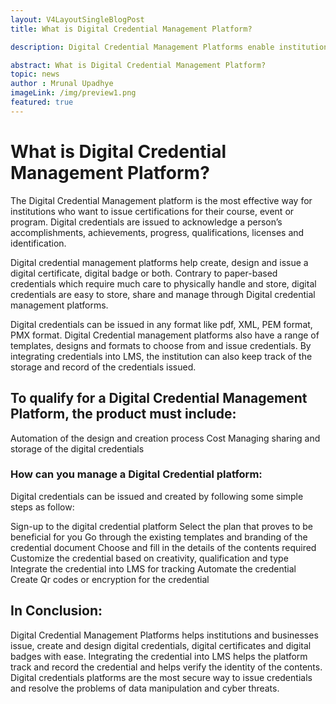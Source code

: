 ```yaml
---
layout: V4LayoutSingleBlogPost
title: What is Digital Credential Management Platform? 

description: Digital Credential Management Platforms enable institutions to issue and manage digital credentials easily, securely, and efficiently.

abstract: What is Digital Credential Management Platform? 
topic: news
author : Mrunal Upadhye
imageLink: /img/preview1.png
featured: true
---
```


# What is Digital Credential Management Platform?
The Digital Credential Management platform is the most effective way for institutions who want to issue certifications for their course, event or program. Digital credentials are issued to acknowledge a person’s accomplishments, achievements, progress, qualifications, licenses and identification.

Digital credential management platforms help create, design and issue a digital certificate, digital badge or both. Contrary to paper-based credentials which require much care to physically handle and store, digital credentials are easy to store, share and manage through Digital credential management platforms.

Digital credentials can be issued in any format like pdf, XML, PEM format, PMX format. Digital Credential management platforms also have a range of templates, designs and formats to choose from and issue credentials. By integrating credentials into LMS, the institution can also keep track of the storage and record of the credentials issued. 

## To qualify for a Digital Credential Management Platform, the product must include:

Automation of the design and creation process
Cost 
Managing sharing and storage of the digital credentials

### How can you manage a Digital Credential platform:

Digital credentials can be issued and created by following some simple steps as follow:

Sign-up to the digital credential platform
Select the plan that proves to be beneficial for you
Go through the existing templates and branding of the credential document
Choose and fill in the details of the contents required
Customize the credential based on creativity, qualification and type
Integrate the credential into LMS for tracking
Automate the credential
Create Qr codes or encryption for the credential

## In Conclusion:

Digital Credential Management Platforms helps institutions and businesses issue, create and design digital credentials, digital certificates and digital badges with ease. Integrating the credential into LMS helps the platform track and record the credential and helps verify the identity of the contents. Digital credentials platforms are the most secure way to issue credentials and resolve the problems of data manipulation and cyber threats.



